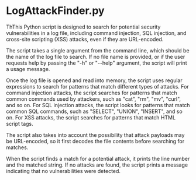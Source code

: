 # LogAttackFinder.py
ThThis Python script is designed to search for potential security vulnerabilities in a log file, including command injection, SQL injection, and cross-site scripting (XSS) attacks, even if they are URL-encoded.

The script takes a single argument from the command line, which should be the name of the log file to search. If no file name is provided, or if the user requests help by passing the "-h" or "--help" argument, the script will print a usage message.

Once the log file is opened and read into memory, the script uses regular expressions to search for patterns that match different types of attacks. For command injection attacks, the script searches for patterns that match common commands used by attackers, such as "cat", "rm", "mv", "curl", and so on. For SQL injection attacks, the script looks for patterns that match common SQL commands, such as "SELECT", "UNION", "INSERT", and so on. For XSS attacks, the script searches for patterns that match HTML script tags.

The script also takes into account the possibility that attack payloads may be URL-encoded, so it first decodes the file contents before searching for matches.

When the script finds a match for a potential attack, it prints the line number and the matched string. If no attacks are found, the script prints a message indicating that no vulnerabilities were detected.

